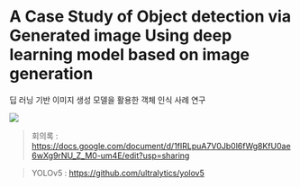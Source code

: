 # A Case Study of Object detection via Generated image Using deep learning model based on image generation
딥 러닝 기반 이미지 생성 모델을 활용한 객체 인식 사례 연구 

<img src="https://img.shields.io/badge/Python-3766AB?style=flat-square&logo=Python&logoColor=white"/></a>


> 회의록 : https://docs.google.com/document/d/1fIRLpuA7V0Jb0l6fWg8KfU0ae6wXg9rNU_Z_M0-um4E/edit?usp=sharing

> YOLOv5 : https://github.com/ultralytics/yolov5

> 
